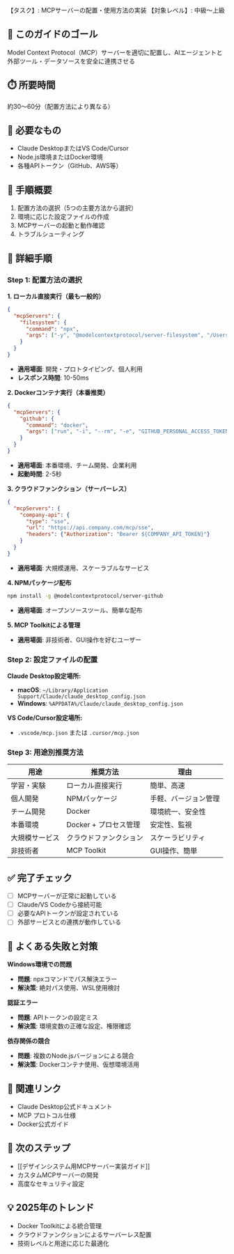 【タスク】: MCPサーバーの配置・使用方法の実装
【対象レベル】: 中級〜上級

## 🎯 このガイドのゴール
Model Context Protocol（MCP）サーバーを適切に配置し、AIエージェントと外部ツール・データソースを安全に連携させる

## ⏱️ 所要時間
約30〜60分（配置方法により異なる）

## 🧰 必要なもの
- Claude DesktopまたはVS Code/Cursor
- Node.js環境またはDocker環境
- 各種APIトークン（GitHub、AWS等）

## 📝 手順概要
1. 配置方法の選択（5つの主要方法から選択）
2. 環境に応じた設定ファイルの作成
3. MCPサーバーの起動と動作確認
4. トラブルシューティング

## 🔧 詳細手順

### Step 1: 配置方法の選択

**1. ローカル直接実行（最も一般的）**
```json
{
  "mcpServers": {
    "filesystem": {
      "command": "npx",
      "args": ["-y", "@modelcontextprotocol/server-filesystem", "/Users/username/Desktop"]
    }
  }
}
```
- **適用場面**: 開発・プロトタイピング、個人利用
- **レスポンス時間**: 10-50ms

**2. Dockerコンテナ実行（本番推奨）**
```json
{
  "mcpServers": {
    "github": {
      "command": "docker",
      "args": ["run", "-i", "--rm", "-e", "GITHUB_PERSONAL_ACCESS_TOKEN=${GITHUB_TOKEN}", "ghcr.io/github/github-mcp-server"]
    }
  }
}
```
- **適用場面**: 本番環境、チーム開発、企業利用
- **起動時間**: 2-5秒

**3. クラウドファンクション（サーバーレス）**
```json
{
  "mcpServers": {
    "company-api": {
      "type": "sse",
      "url": "https://api.company.com/mcp/sse",
      "headers": {"Authorization": "Bearer ${COMPANY_API_TOKEN}"}
    }
  }
}
```
- **適用場面**: 大規模運用、スケーラブルなサービス

**4. NPMパッケージ配布**
```bash
npm install -g @modelcontextprotocol/server-github
```
- **適用場面**: オープンソースツール、簡単な配布

**5. MCP Toolkitによる管理**
- **適用場面**: 非技術者、GUI操作を好むユーザー

### Step 2: 設定ファイルの配置

**Claude Desktop設定場所:**
- **macOS**: `~/Library/Application Support/Claude/claude_desktop_config.json`
- **Windows**: `%APPDATA%/Claude/claude_desktop_config.json`

**VS Code/Cursor設定場所:**
- `.vscode/mcp.json` または `.cursor/mcp.json`

### Step 3: 用途別推奨方法

| 用途 | 推奨方法 | 理由 |
|---|---|---|
| 学習・実験 | ローカル直接実行 | 簡単、高速 |
| 個人開発 | NPMパッケージ | 手軽、バージョン管理 |
| チーム開発 | Docker | 環境統一、安全性 |
| 本番環境 | Docker + プロセス管理 | 安定性、監視 |
| 大規模サービス | クラウドファンクション | スケーラビリティ |
| 非技術者 | MCP Toolkit | GUI操作、簡単 |

## ✅ 完了チェック
- [ ] MCPサーバーが正常に起動している
- [ ] Claude/VS Codeから接続可能
- [ ] 必要なAPIトークンが設定されている
- [ ] 外部サービスとの連携が動作している

## 🚨 よくある失敗と対策

**Windows環境での問題**
- **問題**: npxコマンドでパス解決エラー
- **解決策**: 絶対パス使用、WSL使用検討

**認証エラー**
- **問題**: APIトークンの設定ミス
- **解決策**: 環境変数の正確な設定、権限確認

**依存関係の競合**
- **問題**: 複数のNode.jsバージョンによる競合
- **解決策**: Dockerコンテナ使用、仮想環境活用

## 🔄 関連リンク
- Claude Desktop公式ドキュメント
- MCP プロトコル仕様
- Docker公式ガイド

## 🚀 次のステップ
- [[デザインシステム用MCPサーバー実装ガイド]]
- カスタムMCPサーバーの開発
- 高度なセキュリティ設定

## 💡 2025年のトレンド
- Docker Toolkitによる統合管理
- クラウドファンクションによるサーバーレス配置
- 技術レベルと用途に応じた最適化